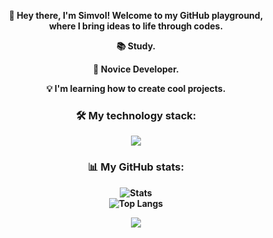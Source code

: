 <div align="center">
<b><p>👋    Hey there, I'm Simvol! Welcome to my GitHub playground,<br/>where I bring ideas to life through codes.</p><b>
<b><p>📚    Study.</p><b>
<b><p>🚀    Novice Developer.</p></b>
<b><p>💡    I'm learning how to create cool projects.</p></b>

### 🛠 My technology stack:
<img src="https://skillicons.dev/icons?i=js,discord,py&perline=5">

### 📊 My GitHub stats:
![Stats](https://github-readme-stats.vercel.app/api?username=S1mvolxD&show_icons=true&theme=radical)  
![Top Langs](https://github-readme-stats.vercel.app/api/top-langs/?username=S1mvolxD&layout=compact&theme=radical)  

<img src="https://lanyard.cnrad.dev/api/1009314804525178920?showDisplayName=true&animated=true&hideProfile=false&theme=dark&ignoreAppId=&idleMessage=beep%20boop%20are%20you%20a%20robot%3F">
</div>
